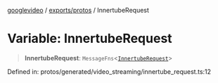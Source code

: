 [googlevideo](../../../README.md) / [exports/protos](../README.md) / InnertubeRequest

# Variable: InnertubeRequest

> **InnertubeRequest**: `MessageFns`\<[`InnertubeRequest`](../interfaces/InnertubeRequest.md)\>

Defined in: protos/generated/video\_streaming/innertube\_request.ts:12
